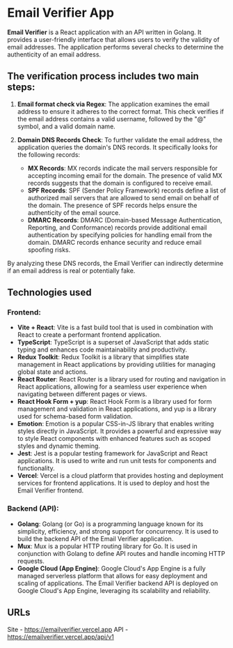 # Email Verifier App

**Email Verifier** is a React application with an API written in Golang. It provides a user-friendly interface that allows users to verify the validity of email addresses. The application performs several checks to determine the authenticity of an email address.

## The verification process includes two main steps:

1. __Email format check via Regex__: The application examines the email address to ensure it adheres to the correct format. This check verifies if the email address contains a valid username, followed by the "@" symbol, and a valid domain name.

2. __Domain DNS Records Check__: To further validate the email address, the application queries the domain's DNS records. It specifically looks for the following records:
	- **MX Records**: MX records indicate the mail servers responsible for accepting incoming email for the domain. The presence of valid MX records suggests that the domain is configured to receive email.
	- **SPF Records**: SPF (Sender Policy Framework) records define a list of authorized mail servers that are allowed to send email on behalf of the domain. The presence of SPF records helps ensure the authenticity of the email source.
	- **DMARC Records**: DMARC (Domain-based Message Authentication, Reporting, and Conformance) records provide additional email authentication by specifying policies for handling email from the domain. DMARC records enhance security and reduce email spoofing risks.

By analyzing these DNS records, the Email Verifier can indirectly determine if an email address is real or potentially fake.

## Technologies used

### Frontend:

- **Vite + React**: Vite is a fast build tool that is used in combination with React to create a performant frontend application.
- **TypeScript**: TypeScript is a superset of JavaScript that adds static typing and enhances code maintainability and productivity.
- **Redux Toolkit**: Redux Toolkit is a library that simplifies state management in React applications by providing utilities for managing global state and actions.
- **React Router**: React Router is a library used for routing and navigation in React applications, allowing for a seamless user experience when navigating between different pages or views.
- **React Hook Form + yup**: React Hook Form is a library used for form management and validation in React applications, and yup is a library used for schema-based form validation.
- **Emotion**: Emotion is a popular CSS-in-JS library that enables writing styles directly in JavaScript. It provides a powerful and expressive way to style React components with enhanced features such as scoped styles and dynamic theming.
- **Jest**: Jest is a popular testing framework for JavaScript and React applications. It is used to write and run unit tests for components and functionality.
- **Vercel**: Vercel is a cloud platform that provides hosting and deployment services for frontend applications. It is used to deploy and host the Email Verifier frontend.

### Backend (API):

- **Golang**: Golang (or Go) is a programming language known for its simplicity, efficiency, and strong support for concurrency. It is used to build the backend API of the Email Verifier application.
- **Mux**: Mux is a popular HTTP routing library for Go. It is used in conjunction with Golang to define API routes and handle incoming HTTP requests.
- **Google Cloud (App Engine)**: Google Cloud's App Engine is a fully managed serverless platform that allows for easy deployment and scaling of applications. The Email Verifier backend API is deployed on Google Cloud's App Engine, leveraging its scalability and reliability.

## URLs

Site - https://emailverifier.vercel.app
API - https://emailverifier.vercel.app/api/v1
